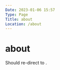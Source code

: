 ```yaml
---
Date: 2023-01-06 15:57
Type: Page
Title: about
Location: /about
---
```

# about

<script>
  window.location.replace("http://me.stollerys.co.uk");
</script>
<noscript>
  Should re-direct to <https://me.stollerys.co.uk>.
</noscript>


